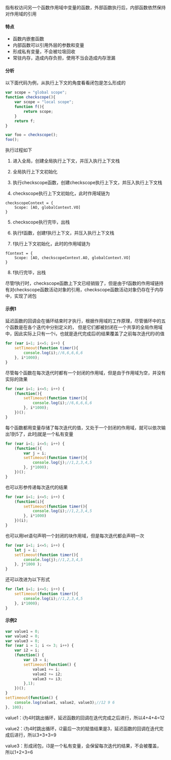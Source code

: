 指有权访问另一个函数作用域中变量的函数，外部函数执行后，内部函数依然保持对作用域的引用

#### 特点

- 函数内嵌套函数
- 内部函数可以引用外层的参数和变量
- 形成私有变量，不会被垃圾回收
- 常驻内存，造成内存负担，使用不当会造成内存泄漏

#### 分析

以下面代码为例，从执行上下文的角度看看闭包是怎么形成的

```js
var scope = "global scope";
function checkscope(){
    var scope = "local scope";
    function f(){
        return scope;
    }
    return f;
}

var foo = checkscope();
foo();
```

执行过程如下

1. 进入全局，创建全局执行上下文，并压入执行上下文栈

2. 全局执行上下文初始化

3. 执行checkscope函数，创建checkscope执行上下文，并压入执行上下文栈

4. checkscope执行上下文初始化，此时作用域链为

```
checkscopeContext = {
	Scope: [AO, globalContext.VO]
}
```

5. checkscope执行完毕，出栈

6. 执行f函数，创建f执行上下文，并压入执行上下文栈

7. f执行上下文初始化，此时的作用域链为

```
fContext = {
	Scope: [AO, checkscopeContext.AO, globalContext.VO]
}
```

8. f执行完毕，出栈

尽管f执行时，checkscope函数上下文已经销毁了，但是由于f函数的作用域链持有对checkscope函数活动对象的引用，checkscope函数活动对象仍存在于内存中，实现了闭包

#### 示例1

延迟函数的回调会在循环结束时才执行，根据作用域的工作原理，尽管循环中的五个函数是在各个迭代中分别定义的， 但是它们都被封闭在一个共享的全局作用域中，因此实际上只有一个i，也就是迭代完成后i的结果覆盖了之前每次迭代的i的值

```js
for (var i=1; i<=5; i++) {     
	setTimeout(function timer(){         
		console.log(i);//6,6,6,6,6
    }, i*1000); 
}
```

尽管每个函数在每次迭代时都有一个封闭的作用域，但是由于作用域为空，并没有实际的效果

```js
for (var i=1; i<=5; i++) {     
	(function(){         
		setTimeout(function timer(){             
		    console.log(i);//6,6,6,6,6       
	    }, i*1000);
    })(); 
}
```

每个函数都用变量存储了每次迭代的值，又处于一个封闭的作用域，就可以依次输出1到5了，此时j就是一个私有变量

```js
for (var i=1; i<=5; i++) {     
	(function(){     
		var j = i;         
		setTimeout(function timer(){           
		    console.log(j);//1,2,3,4,5         
    	}, j*1000);     
    })();
}
```

也可以形参传递每次迭代的结果

```js
for (var i=1; i<=5; i++) {     
	(function(i){       
		setTimeout(function timer(){           
		    console.log(i);//1,2,3,4,5         
    	}, i*1000)
    })(i);
}
```

也可以用let语句声明一个封闭的块作用域，但是每次迭代都会声明一次

```js
for (var i=1; i<=5; i++) {     
	let j = i;
	setTimeout(function timer(){         
    	console.log(j);//1,2,3,4,5     
    }, j*1000 );
}
```

还可以改进为以下形式

```js
for (let i=1; i<=5; i++) {     
	setTimeout(function timer(){         
    	console.log(i);//1,2,3,4,5
    }, i*1000);
}
```

#### 示例2

```js
var value1 = 0;
var value2 = 0;
var value3 = 0;
for (var i = 1; i <= 3; i++) {
    var i2 = i;
    (function() {
        var i3 = i;
        setTimeout(function() {
            value1 += i;
            value2 += i2;
            value3 += i3;
        },1);
    })();
}
setTimeout(function() {
    console.log(value1, value2, value3);//12 9 6
}, 100);
```

value1：i为4时跳出循环，延迟函数的回调在迭代完成之后进行，所以4+4+4=12

value2：i为4时跳出循环，i2最后一次的赋值结果是3，延迟函数的回调在迭代完成后进行，所以3+3+3=9

value3：形成闭包，i3是一个私有变量，会保留每次迭代的结果，不会被覆盖，所以1+2+3=6